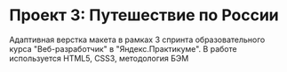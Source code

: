 # Проект 3: Путешествие по России

Адаптивная верстка макета в рамках 3 спринта образовательного курса "Веб-разработчик" в "Яндекс.Практикуме".
В работе используется HTML5, CSS3, методология БЭМ
